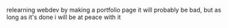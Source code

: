 relearning webdev by making a portfolio page
it will probably be bad, but as long as it's done i will be at peace with it
